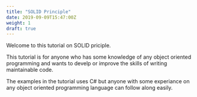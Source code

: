```yaml
---
title: "SOLID Principle"
date: 2019-09-09T15:47:00Z
weight: 1
draft: true
---
```


Welcome to this tutorial on SOLID priciple.

This tutorial is for anyone who has some knowledge of any object oriented programming and wants to develp or improve the skills of writing maintainable code.

The examples in the tutorial uses C# but anyone with some experiance on any object oriented programming language can follow along easily.
